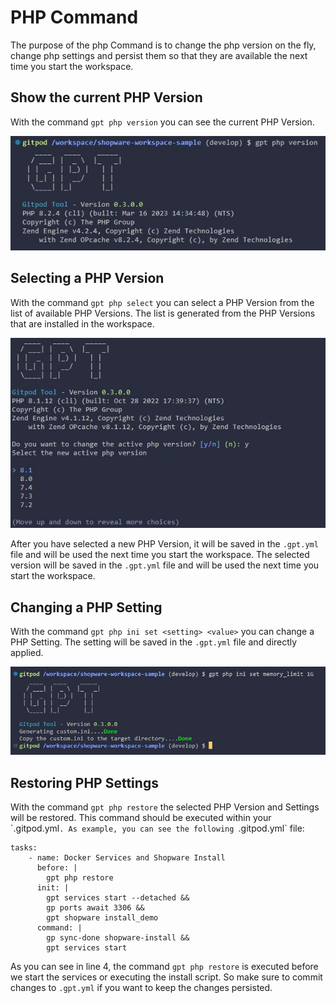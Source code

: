 # PHP Command

The purpose of the php Command is to change the php version on the fly, change php settings and persist them so that they are available the next time you start the workspace.

## Show the current PHP Version
With the command `gpt php version` you can see the current PHP Version.

![GPT PHP Version](./../../../assets/images/gpt_php_version1.jpg)

## Selecting a PHP Version
With the command `gpt php select` you can select a PHP Version from the list of available PHP Versions. The list is generated from the PHP Versions that are installed in the workspace. 

![GPT PHP Version](./../../../assets/images/gpt_php_version2.jpg)

After you have selected a new PHP Version, it will be saved in the `.gpt.yml` file and will be used the next time you start the workspace.
The selected version will be saved in the `.gpt.yml` file and will be used the next time you start the workspace.

## Changing a PHP Setting
With the command `gpt php ini set <setting> <value>` you can change a PHP Setting. The setting will be saved in the `.gpt.yml` file and directly applied.

![GPT PHP Version](./../../../assets/images/gpt_php_ini_set1.jpg)

## Restoring PHP Settings
With the command `gpt php restore` the selected PHP Version and Settings will be restored. This command should be executed within your ´.gitpod.yml`. As example, you can see the following `.gitpod.yml` file:

```yaml:line-numbers {1}
tasks:
    - name: Docker Services and Shopware Install
      before: |
        gpt php restore
      init: |
        gpt services start --detached &&
        gp ports await 3306 &&
        gpt shopware install_demo
      command: |
        gp sync-done shopware-install &&
        gpt services start
```

As you can see in line 4, the command `gpt php restore` is executed before we start the services or executing the install script. So make sure to commit changes to `.gpt.yml` if you want to keep the changes persisted.
